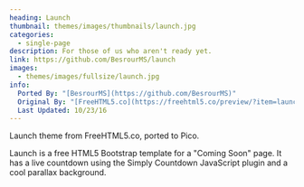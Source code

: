 ```yaml
---
heading: Launch
thumbnail: themes/images/thumbnails/launch.jpg
categories:
  - single-page
description: For those of us who aren't ready yet.
link: https://github.com/BesrourMS/launch
images:
  - themes/images/fullsize/launch.jpg
info:
  Ported By: "[BesrourMS](https://github.com/BesrourMS)"
  Original By: "[FreeHTML5.co](https://freehtml5.co/preview/?item=launch-free-html5-bootstrap-template-for-coming-soon-page)"
  Last Updated: 10/23/16
---
```


Launch theme from FreeHTML5.co, ported to Pico.

Launch is a free HTML5 Bootstrap template for a "Coming Soon" page. It has a live countdown using the Simply Countdown JavaScript plugin and a cool parallax background.
